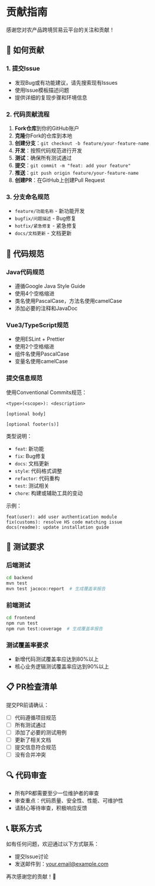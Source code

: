 # 贡献指南

感谢您对农产品跨境贸易云平台的关注和贡献！

## 🚀 如何贡献

### 1. 提交Issue
- 发现Bug或有功能建议，请先搜索现有Issues
- 使用Issue模板描述问题
- 提供详细的复现步骤和环境信息

### 2. 代码贡献流程
1. **Fork仓库**到你的GitHub账户
2. **克隆**你Fork的仓库到本地
3. **创建分支**：`git checkout -b feature/your-feature-name`
4. **开发**：按照代码规范进行开发
5. **测试**：确保所有测试通过
6. **提交**：`git commit -m "feat: add your feature"`
7. **推送**：`git push origin feature/your-feature-name`
8. **创建PR**：在GitHub上创建Pull Request

### 3. 分支命名规范
- `feature/功能名称` - 新功能开发
- `bugfix/问题描述` - Bug修复
- `hotfix/紧急修复` - 紧急修复
- `docs/文档更新` - 文档更新

## 📝 代码规范

### Java代码规范
- 遵循Google Java Style Guide
- 使用4个空格缩进
- 类名使用PascalCase，方法名使用camelCase
- 添加必要的注释和JavaDoc

### Vue3/TypeScript规范
- 使用ESLint + Prettier
- 使用2个空格缩进
- 组件名使用PascalCase
- 变量名使用camelCase

### 提交信息规范
使用Conventional Commits规范：
```
<type>(<scope>): <description>

[optional body]

[optional footer(s)]
```

类型说明：
- `feat`: 新功能
- `fix`: Bug修复
- `docs`: 文档更新
- `style`: 代码格式调整
- `refactor`: 代码重构
- `test`: 测试相关
- `chore`: 构建或辅助工具的变动

示例：
```
feat(user): add user authentication module
fix(customs): resolve HS code matching issue
docs(readme): update installation guide
```

## 🧪 测试要求

### 后端测试
```bash
cd backend
mvn test
mvn test jacoco:report  # 生成覆盖率报告
```

### 前端测试
```bash
cd frontend
npm run test
npm run test:coverage  # 生成覆盖率报告
```

### 测试覆盖率要求
- 新增代码测试覆盖率应达到80%以上
- 核心业务逻辑测试覆盖率应达到90%以上

## 📋 PR检查清单

提交PR前请确认：

- [ ] 代码遵循项目规范
- [ ] 所有测试通过
- [ ] 添加了必要的测试用例
- [ ] 更新了相关文档
- [ ] 提交信息符合规范
- [ ] 没有合并冲突

## 🔍 代码审查

- 所有PR都需要至少一位维护者的审查
- 审查重点：代码质量、安全性、性能、可维护性
- 请耐心等待审查，积极响应反馈

## 📞 联系方式

如有任何问题，欢迎通过以下方式联系：

- 提交Issue讨论
- 发送邮件到：[your.email@example.com](mailto:your.email@example.com)

再次感谢您的贡献！🎉
